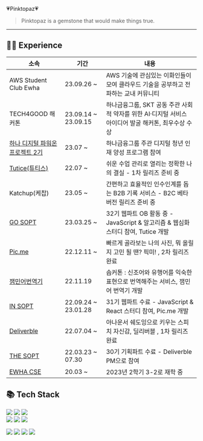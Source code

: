 💗Pinktopaz💗
> Pinktopaz is a gemstone that would make things true. <br>
---

 ## 👩‍💻 Experience 

|소속 |기간|내용|
|---|---|---|
|AWS Student Club Ewha|23.09.26 ~ |AWS 기술에 관심있는 이화인들이 모여 클라우드 기술을 공부하고 전파하는 교내 커뮤니티|
|TECH4GOOD 해커톤|23.09.14 ~ 23.09.15|하나금융그룹, SKT 공동 주관 사회적 약자를 위한 AI·디지털 서비스 아이디어 발굴 해커톤, 최우수상 수상|
|<a href="https://www.hanapoweron.com/digitalpoweron/">하나 디지털 파워온 프로젝트 2기</a>|23.07 ~|하나금융그룹 주관 디지털 청년 인재 양성 프로그램 참여|
|<a href="https://www.tutice.com">Tutice(튜티스)</a>|22.07 ~ |쉬운 수업 관리로 열리는 정확한 나의 결실 - 1차 릴리즈 준비 중|
|Katchup(케찹)|23.05 ~ |간편하고 효율적인 인수인계를 돕는 B2B 기록 서비스 - B2C 베타 버전 릴리즈 준비 중|
|<a href="https://with-picme.com/">GO SOPT</a>|23.03.25 ~ |  32기 웹파트 OB 활동 중 - JavaScript & 알고리즘 & 웹심화 스터디 참여, Tutice 개발 |
|<a href="https://with-picme.com/">Pic.me</a>|22.12.11 ~ |  빠르게 골라보는 나의 사진, 뭐 올릴지 고민 될 땐? 픽미! , 2차 릴리즈 완료 |
|<a href="https://sopt.org/project/28">잼민어번역기</a>|22.11.19 | 솝커톤 : 신조어와 유행어를 익숙한 표현으로 번역해주는 서비스, 잼민어 번역기 개발 |
|<a href="http://sopt.org/wp/">IN SOPT</a>|22.09.24 ~ 23.01.28 | 31기 웹파트 수료 - JavaScript & React 스터디 참여, Pic.me 개발 |
|<a href="https://deliverble.kr/">Deliverble</a>|22.07.04 ~ | 아나운서 쉐도잉으로 키우는 스피치 자신감, 딜리버블 , 1차 릴리즈 완료 |
|<a href="http://sopt.org/wp/">THE SOPT</a>|22.03.23 ~ 07.30| 30기 기획파트 수료 - Deliverble PM으로 참여 |
|<a href="https://cse.ewha.ac.kr/">EWHA CSE</a>|20.03 ~ | 2023년 2학기 3-2로 재학 중|

 ## 📚 Tech Stack

<img src="https://img.shields.io/badge/HTML5-e34f26?style=flat-square&logo=html5&logoColor=white"/></a>
<img src="https://img.shields.io/badge/CSS3-1572B6?style=flat-square&logo=css3&logoColor=white"/></a>
 <img src="https://img.shields.io/badge/styled/component-e084c6?style=flat-square&logo=styled-components&logoColor=white"/>
 <br>
<img src="https://img.shields.io/badge/React-61DAFB?style=flat-square&logo=React&logoColor=white"/></a>
<img src="https://img.shields.io/badge/JavaScript-f7df1e?style=flat-square&logo=javascript&logoColor=white"/></a>
<img src="https://img.shields.io/badge/TypeScript-3776AB?style=flat-square&logo=Typescript&logoColor=white"/></a>


<img src="https://img.shields.io/badge/Git-F05032?style=flat-square&logo=Git&logoColor=white"/></a>
<img src="https://img.shields.io/badge/Notion-black?style=flat-square&logo=Notion&logoColor=white"></a>
<img src="https://img.shields.io/badge/Slack-4A154B?style=flat-square&logo=Slack&logoColor=white"/>
<img src="https://img.shields.io/badge/Figma-F24E1E?style=flat-square&logo=Figma&logoColor=white"/>

